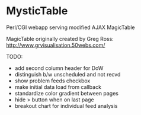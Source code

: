 MysticTable
===========

Perl/CGI webapp serving modified AJAX MagicTable

MagicTable originally created by Greg Ross:
http://www.grvisualisation.50webs.com/


TODO: 
- add second column header for DoW
- distinguish b/w unscheduled and not recvd
- show problem feeds checkbox
- make initial data load from callback
- standardize color gradient between pages
- hide > button when on last page
- breakout chart for individual feed analysis